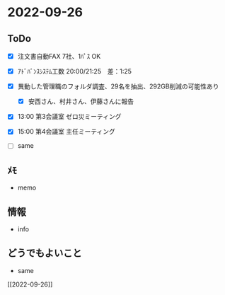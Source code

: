 # 2022-09-26

## ToDo
- [x] 注文書自動FAX 7社、1ﾊﾟｽ OK
- [x] ｱﾄﾞﾊﾞﾝｽｼｽﾃﾑ工数 20:00/21:25　差：1:25
- [x] 異動した管理職のフォルダ調査、29名を抽出、292GB削減の可能性あり
	- [x] 安西さん、村井さん、伊藤さんに報告
- [x] 13:00 第3会議室 ゼロ災ミーティング
- [x] 15:00 第4会議室 主任ミーティング
- [ ] same


## ﾒﾓ
- memo


## 情報
- info


## どうでもよいこと
- same


[[2022-09-26]]

